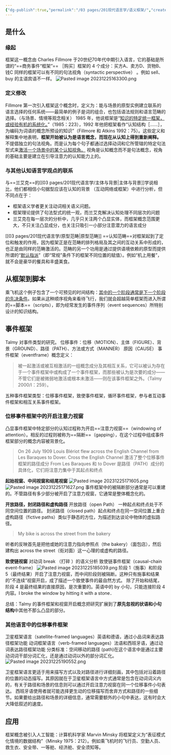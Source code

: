```yaml
---
{"dg-publish":true,"permalink":"/03 pages/201现代语言学/语义框架/","created":"2024-11-30T21:03:21.605+08:00","updated":"2025-03-02T15:17:01.357+08:00"}
---
```


## 是什么
### 缘起
框架这一概念由 Charles Fillmore 于20世纪70年代中期引入语言，它的基础是所谓的“==商务事件“框架”==
［购买］框架的 4 个成分：买方A、卖方D、货物B、钱C
同样的框架可以有不同的句法视角（syntactic perspective） 。例如 sell、buy 的主语宾语不一样。
![Pasted image 20231225163300.png](/img/user/09%20settings/Z%20attachment/Pasted%20image%2020231225163300.png)
### 定义修改
Fillmore 第一次引入框架这个概念时，定义为：能与场景的原型实例建立联系的语言选择的任何系统——最简单的例子是词的组合，也包括语法规则和语言范畴的选择。（与场景、情境等观念相关）
1985 年，他说框架是“<u>知识的特定统一框架，或经验有机的系统化。</u>”（1985：223），1992 年他把框架看作“认知结构［……］，为编码为词语的概念所预设的知识”（Fillmore 和 Atkins 1992：75）。这些定义和解释集中地表明，**框架开始被认为是语言概念，而现在从认知上得到重新阐释。**
不提倡独立的句法视角。而是认为每个句子都通过选择动词和它所管辖的特定句法型式来<u>激活一个场景中的某个认知视角。</u> 视角是认知概念而不是句法概念，视角的基础主要是建立在引导注意力的认知能力上的。

### 与其他认知语言学观点的联系
与==兰艾克==的[[03 pages/201现代语言学/主体与背景\|主体与背景]]学说相比，他们都相信小句据型应该在认知的背景 （互动网络或框架）中进行分析，但不同点在于：
- 框架语义学者更关注动词相关语义问题。
- 框架理论提供了句法型式的统一观，而兰艾克解决认知处理不同层次的问题
- 兰艾克在每一层次的分析中，几乎只关注两个凸显实体，而框架概念范围更大，不只关注凸显成分，也关注只吸引一小部分注意潜力的语言成分

[[03 pages/201现代语言学/原型范畴\|原型范畴]] ==认知范畴==对框架起到了定位和触发的作用，因为框架正是在范畴的排列格局及其之间的互动关系中形成的，也正是由同样的范畴激活的。范畴的另一个功用是通过提供语境依赖的原型而提供所谓的“<u>默认指派</u>”（即“常规”条件下的框架不同位置的赋值）。例如“机上用餐”，就不会是豪华的餐具和丰盛美食。

## 从框架到脚本
乘飞机这个例子包含了一个可预见的时间结构：<u>其中的一个阶段通常是下一个阶段的先决条件</u>。如果从这种顺序视角来看待飞行，我们就会超越简单框架而进入所谓的==脚本==（scripts），即为经常发生的事件序列（event sequences）所特别设计的知识结构。

## 事件框架
Talmy 对事件类型的研究。
位移事件：位移（MOTION）、主体（FIGURE）、背景（GROUND）、路径（PATH）、方法或方式（MANNER） 原因（CAUSE）
事件框架（eventframe）概念定义：
> 被一起激活或被互相激活的一组概念成分及其相互关系，它可以被认为存在于一个事件框架中或构成了一个事件框架，而那些被认为是次要的成分——不管它们是被微弱地激活或根本未激活——则在该事件框架之外。（Talmy 2000/Ⅰ：259）。

五种事件框架类型：位移事件框架，致使事件框架，循环事件框架，参与者互动事件框架和相互关系事件框架。
### 位移事件框架中的开启注意力视窗
凸显事件框架中特定部分的认知过程称为开启==注意力视窗==（windowing of attention）。相反的过程则被称为==隔断==（gapping），在这个过程中组成事件框架部分的概念内容被背景化。
> On 26 July 1909 Louis Blériot flew across the English Channel from Les Baraques to Dover.
> Cross the English Channel 激活了整个位移事件框架的路径成分
> From Les Baraques 和 to Dover 是路径（PATH）成分的具体化，它们将注意力集中于其起点和终点

**起始视窗、中间视窗和结尾视窗**
![Pasted image 20231225171605.png](/img/user/09%20settings/Z%20attachment/Pasted%20image%2020231225171605.png)
![Pasted image 20231225171627.png](/img/user/09%20settings/Z%20attachment/Pasted%20image%2020231225171627.png)
事件框架中的被隔断部分通常是可以重建的。不管路径有多少部分被开启了注意力视窗，它通常是整体概念化的。

**开放路径，封闭路径和虚构路径**
开放路径（open Path） 一种起点和终点处于不同空间位置的路径。
封闭路径（closed path）起点和终点在同一空间位置上重合
虚构路径（fictive paths）类似于静态的方位，为描述到达谈论中物体的虚拟路径。
> My bike is across the street from the bakery

听者的反映首先是把他或她的注意力指向参照点（the bakery）（面包店），然后建构出 across the street（街对面）这一心理的或虚构的路径。

**致使链视窗**
对动词 break （打碎 ）的语义分析
致使链事件框架（causal-chain event-frame）
![Pasted image 20231225185039.png](/img/user/09%20settings/Z%20attachment/Pasted%20image%2020231225185039.png)
阶段 1（施事）和阶段 5（最终结果）开启了注意力视窗，而中间阶段则被隔断。这种只有施事和结果的“不连续”视窗开启，成了描述一个致使事件的最自然方式。
除了开始和结尾，阶段 4 是最终结果的直接原因，是次重要的。英语中的 by 小句，只能连接阶段 4 内容。I broke the window by hitting it with a stone．

总结：Talmy 的事件框架和视窗开启概念把研究扩展到了**原先忽视的状语和小句结构**中其他不那么凸显的部分。

### 其他语言中的位移事件框架
卫星框架语言（satellite-framed languages）英语和德语，通过小品词来表达路径框架功能
动词框架语言（verb-framed languages）法语和西班牙语，通过动词表达路径框架功能
分类标准：空间移动的路径 (path)在这个语言中是通过主要动词词干部分词汇化，还是通过动词以外的部分词汇化。
![Pasted image 20231225190552.png](/img/user/09%20settings/Z%20attachment/Pasted%20image%2020231225190552.png)

卫星框架语言更适于用来描写方式以及对路径进行详细刻画，其中包括对沿着路径的位置的动态描写。其原因就在于卫星框架语言中方式通常是包含在动词词义内的，有关于路径和场景的信息则可以通过开启注意力视窗在同一个位移事件小句表达。
西班牙语使用者就可能选择更生动的位移描写而舍弃方式和路径的一些细节。如果要给出路径和场景的详细信息，通常需要额外的小句中表达，这有时会大大降低叙述的速度。

## 应用
框架概念被引入人工智能：计算机科学家 Marvin Minsky 将框架定义为“表征模式化情境的数据结构”（Minsky 1975：212）。例如乘飞机时的飞行员、空勤人员、救生衣、安全带、一等舱、经济舱、安全须知等。
